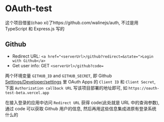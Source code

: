 # OAuth-test

这个项目借鉴(chao xi)了https://github.com/walinejs/auth, 不过是用 TypeScript 和 Express.js 写的

## Github
- Redirect URL: `<a href="<serverUrl>/github?redirect=&state=">Login with Github</a>`
- Get user info: GET `<serverUrl>/github?code=`


两个环境变量 `GITHUB_ID` and `GITHUB_SECRET`, 即 Github [Settings/Developer/settings](https://github.com/settings/developers) 里
OAuth Apps 的 `Client ID` 和 `Client Secret`, 下面 `Authorization callback URL` 写该项目部署的地址即可, 如 `https://oauth-test-beta.vercel.app`

在接入登录的应用中访问 `Redirect URL` 获得 code(此处就是 URL 中的查询参数), 通过 code 可以获取 Github 用户的信息, 然后再用这些信息集成进原有登录系统什么的

